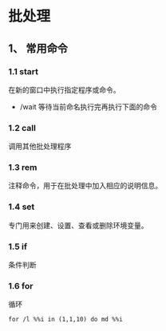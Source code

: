 # 批处理

## 1、 常用命令
### 1.1 start
在新的窗口中执行指定程序或命令。  
- /wait 等待当前命名执行完再执行下面的命令

### 1.2 call
调用其他批处理程序

### 1.3 rem
注释命令，用于在批处理中加入相应的说明信息。

### 1.4 set
专门用来创建、设置、查看或删除环境变量。

### 1.5 if
条件判断

### 1.6 for
循环
```
for /l %%i in (1,1,10) do md %%i
```